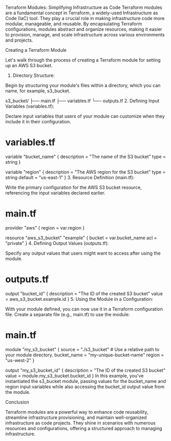 Terraform Modules: Simplifying Infrastructure as Code
Terraform modules are a fundamental concept in Terraform, a widely-used Infrastructure as Code (IaC) tool. They play a crucial role in making infrastructure code more modular, manageable, and reusable. By encapsulating Terraform configurations, modules abstract and organize resources, making it easier to provision, manage, and scale infrastructure across various environments and projects.

Creating a Terraform Module

Let's walk through the process of creating a Terraform module for setting up an AWS S3 bucket.

1. Directory Structure:

Begin by structuring your module's files within a directory, which you can name, for example, s3_bucket.

s3_bucket/
├── main.tf
├── variables.tf
└── outputs.tf
2. Defining Input Variables (variables.tf):

Declare input variables that users of your module can customize when they include it in their configuration.

# variables.tf
variable "bucket_name" {
  description = "The name of the S3 bucket"
  type        = string
}

variable "region" {
  description = "The AWS region for the S3 bucket"
  type        = string
  default     = "us-east-1"
}
3. Resource Definition (main.tf):

Write the primary configuration for the AWS S3 bucket resource, referencing the input variables declared earlier.

# main.tf
provider "aws" {
  region = var.region
}

resource "aws_s3_bucket" "example" {
  bucket = var.bucket_name
  acl    = "private"
}
4. Defining Output Values (outputs.tf):

Specify any output values that users might want to access after using the module.

# outputs.tf
output "bucket_id" {
  description = "The ID of the created S3 bucket"
  value       = aws_s3_bucket.example.id
}
5. Using the Module in a Configuration:

With your module defined, you can now use it in a Terraform configuration file. Create a separate file (e.g., main.tf) to use the module:

# main.tf
module "my_s3_bucket" {
  source      = "./s3_bucket" # Use a relative path to your module directory.
  bucket_name = "my-unique-bucket-name"
  region      = "us-west-2"
}

output "my_s3_bucket_id" {
  description = "The ID of the created S3 bucket"
  value       = module.my_s3_bucket.bucket_id
}
In this example, you've instantiated the s3_bucket module, passing values for the bucket_name and region input variables while also accessing the bucket_id output value from the module.

Conclusion

Terraform modules are a powerful way to enhance code reusability, streamline infrastructure provisioning, and maintain well-organized infrastructure as code projects. They shine in scenarios with numerous resources and configurations, offering a structured approach to managing infrastructure.
